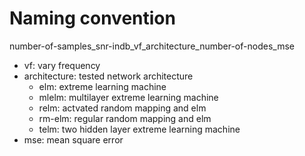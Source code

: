 # Naming convention
number-of-samples_snr-indb_vf_architecture_number-of-nodes_mse

* vf: vary frequency
* architecture: tested network architecture
	* elm: extreme learning machine
	* mlelm: multilayer extreme learning machine 
	* relm: actvated random mapping and elm
	* rm-elm: regular random mapping and elm
	* telm: two hidden layer extreme learning machine
* mse: mean square error
